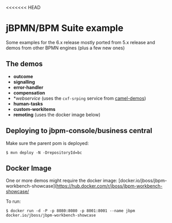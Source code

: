 <<<<<<< HEAD
# jBPMN/BPM Suite example

Some examples for the 6.x release mostly ported from 5.x release and demos from other BPMN engines (plus a few new ones)


## The demos

- **outcome**
- **signalling**
- **error-handler**
- **compensation**
- **webservice* (uses the `cxf-srping` service from [camel-demos](https://github.com/rparree/camel-demos))
- **human-tasks**
- **custom-workitems**
- **remoting** (uses the docker image below)

## Deploying to jbpm-console/business central

Make sure the parent pom is deployed:

```
$ mvn deploy -N -DrepositoryId=bc
```

## Docker Image

One or more demos might require the docker image: [docker.io/jboss/jbpm-workbench-showcase](https://hub.docker.com/r/jboss/jbpm-workbench-showcase/

To run:

```
$ docker run -d -P -p 8080:8080 -p 8001:8001 --name jbpm  docker.io/jboss/jbpm-workbench-showcase
```

